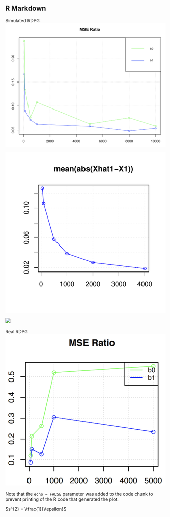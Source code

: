 R Markdown
----------


Simulated RDPG
![](RDPG_ME_size_files/figure-markdown_github/simulated_rdpg.png)

![](RDPG_ME_size_files/figure-markdown_github/Xhat1_bias_size.png)

![](Measurement-Error/RDPG_ME_size_files/figure-markdown_github/Xhat1_bias_size.png)

Real RDPG
![](RDPG_ME_size_files/figure-markdown_github/real_rdpg.png)



Note that the `echo = FALSE` parameter was added to the code chunk to prevent printing of the R code that generated the plot.

$s^{2} = \\frac{1}{\\epsilon}$
